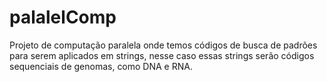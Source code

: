 # palalelComp

Projeto de computação paralela onde temos códigos de busca de padrões para serem aplicados em strings, nesse caso essas strings serão códigos sequenciais de genomas, como DNA e RNA.
